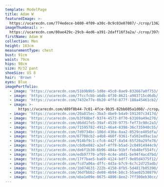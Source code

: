 ```yaml
---
template: ModelPage
title: Adam W
featuredImage: >-
  https://ucarecdn.com/774edece-b080-4f09-a30c-0c9c03e07087/-/crop/1362x666/0,0/-/preview/
imageThumbnail: >-
  https://ucarecdn.com/80ae429c-29cb-4ed6-a391-2daff16f3a2a/-/crop/397x584/63,0/-/preview/
firstName: Adam W
collection: Men
height: 183cm
measurementType: chest
bust: 91cm
waist: 79cm
hips: 98cm
size: M/32 pant
shoeSize: US 8
hair: 'Brown '
eyes: Blue
imagePortfolio:
  - image: 'https://ucarecdn.com/51b9b9b5-1d8e-45c0-8ae9-832667a0f753/'
  - image: 'https://ucarecdn.com/7fccfcbb-a6db-4f30-8621-a983715cd6db/'
  - image: 'https://ucarecdn.com/7432e77e-0b20-4ffd-877f-188a45461cb2/'
  - image: >-
      https://ucarecdn.com/d89f8b44-7c01-4fce-9b35-82bb605a1d60/-/crop/1304x2040/0,291/-/preview/
  - image: 'https://ucarecdn.com/20a815ec-3ba3-4be9-b4a9-191207c3417d/'
  - image: 'https://ucarecdn.com/b3f68bef-9374-4573-8f70-63169a49e270/'
  - image: 'https://ucarecdn.com/d6dd1fe5-39af-4539-9775-fef73c90c2a3/'
  - image: 'https://ucarecdn.com/71595782-4912-46a4-8398-36c735940c55/'
  - image: 'https://ucarecdn.com/7d9734bc-186d-430a-8aa2-0529ce405dfa/'
  - image: 'https://ucarecdn.com/67708cb2-a4b8-460f-9361-fa502ed9ac1a/'
  - image: 'https://ucarecdn.com/914bf9c1-cfc6-442f-8a54-65f20a29fe78/'
  - image: 'https://ucarecdn.com/c6dbe082-a2ef-4ff9-b5ad-2c04914944c9/'
  - image: 'https://ucarecdn.com/de6f1b30-6b96-484a-91bf-feb48ef554fc/'
  - image: 'https://ucarecdn.com/edb97770-af69-4c4e-a0d1-be94f4acd7bd/'
  - image: 'https://ucarecdn.com/17f7bae5-ba69-4124-bdf7-9e05d4375f12/'
  - image: 'https://ucarecdn.com/fcd7a06a-dffc-4d3a-b7c9-6c7c2d725adb/'
  - image: 'https://ucarecdn.com/1b074631-222b-4150-8fb5-5d4817b05390/'
  - image: 'https://ucarecdn.com/36dfbbb2-de08-4b94-b8c3-55ae02538879/'
  - image: 'https://ucarecdn.com/eba1e09e-0675-4896-8ee2-7ff300eb30cc/'
---
```


